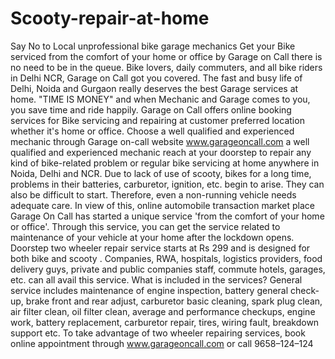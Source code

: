 # Scooty-repair-at-home
Say No to Local unprofessional bike garage mechanics Get your Bike serviced from the comfort of your home or office by Garage on Call there is no need to be in the queue. Bike lovers, daily commuters, and all bike riders in Delhi NCR, Garage on Call got you covered. The fast and busy life of Delhi, Noida and Gurgaon really deserves the best Garage services at home. "TIME IS MONEY" and when Mechanic and Garage comes to you, you save time and ride happily. Garage on Call offers online booking services for Bike servicing and repairing at customer preferred location whether it's home or office. Choose a well qualified and experienced mechanic through Garage on-call website www.garageoncall.com a well qualified and experienced mechanic reach at your doorstep to repair any kind of bike-related problem or regular bike servicing at home anywhere in Noida, Delhi and NCR. Due to lack of use of scooty, bikes for a long time, problems in their batteries, carburetor, ignition, etc. begin to arise. They can also be difficult to start. Therefore, even a non-running vehicle needs adequate care. In view of this, online automobile transaction market place Garage On Call has started a unique service 'from the comfort of your home or office'. Through this service, you can get the service related to maintenance of your vehicle at your home after the lockdown opens. Doorstep two wheeler repair service starts at Rs 299 and is designed for both bike and scooty .  Companies, RWA, hospitals, logistics providers, food delivery guys, private and public companies staff, commute hotels, garages, etc. can all avail this service. What is included in the services? General service includes maintenance of engine inspection, battery general check-up, brake front and rear adjust, carburetor basic cleaning, spark plug clean, air filter clean, oil filter clean, average and performance checkups, engine work, battery replacement, carburetor repair, tires, wiring fault, breakdown support etc. To take advantage of two wheeler repairing services, book online appointment through www.garageoncall.com or call 9658–124–124
